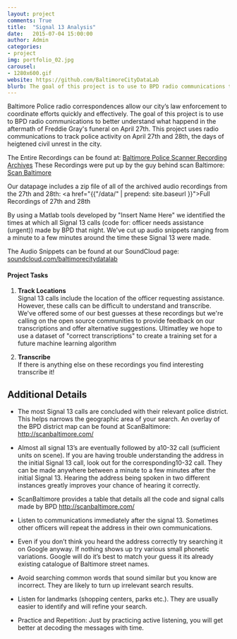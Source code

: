 ```yaml
---
layout: project
comments: True
title:  "Signal 13 Analysis"
date:   2015-07-04 15:00:00
author: Admin
categories:
- project
img: portfolio_02.jpg
carousel:
- 1280x600.gif
website: https://github.com/BaltimoreCityDataLab
blurb: The goal of this project is to use to BPD radio communications to better record the civil unrest unfolding in Baltimore in the aftermath of Freddie Gray's funeral on April 27th. This project uses radio communications to track police activity on April 27th and 28th, the days of heigtened civil unrest in the city. 
---
```



Baltimore Police radio correspondences allow our city’s law enforcement to coordinate efforts quickly and effectively. 
The goal of this project is to use to BPD radio communications to better understand what happend in the aftermath of Freddie Gray's funeral on April 27th. This project uses radio communications to track police activity on April 27th and 28th, the days of heigtened civil unrest in the city. 

The Entire Recordings can be found at: <a href="http://www.broadcastify.com/archives/feed/3918">Baltimore Police Scanner Recording Archives</a>
These Recordings were put up by the guy behind scan Baltimore: <a href="http://scanbaltimore.com/"> Scan Baltimore </a>

Our datapage includes a zip file of all of the archived audio recordings from the 27th and 28th: <a href="{{"/data/" | prepend: site.baseurl }}">Full Recordings of 27th and 28th</a>

By using a Matlab tools developed by "Insert Name Here" we identified the times at which all Signal 13 calls (code for: officer needs assistance (urgent)) made by BPD that night. We've cut up audio snippets ranging from a minute to a few minutes around the time these Signal 13 were made.

The Audio Snippets can be found at our SoundCloud page: <a href="https://soundcloud.com/baltimorecitydatalab">soundcloud.com/baltimorecitydatalab</a>

#### Project Tasks

1. <strong> Track Locations </strong> <br>
	Signal 13 calls include the location of the officer requesting assistance. However, these calls can be difficult to understand and transcribe. We've offered some of our best guesses at these recordings but we're calling on the open source communities to provide feedback on our transcriptions and offer alternative suggestions. Ultimatley we hope to use a dataset of "correct transcriptions" to create a training set for a future machine learning algorithm 

2.  <strong>Transcribe  </strong> <br>
	If there is anything else on these recordings you find interesting transcribe it!


## Additional Details

* The most Signal 13 calls are concluded with their relevant police district. This helps narrows the geographic area of your search. An overlay of the BPD district map can be found at ScanBaltimore:  http://scanbaltimore.com/

* Almost all signal 13’s are eventually followed by a10-32 call (sufficient units on scene). If you are having trouble understanding the address in the initial Signal 13 call, look out for the corresponding10-32 call. They can be made anywhere between a minute to a few minutes after the initial Signal 13. Hearing the address being spoken in two different instances greatly improves your chance of hearing it correctly. 

* ScanBaltimore provides a table that details all the code and signal calls made by BPD
http://scanbaltimore.com/

* Listen to communications immediately after the signal 13. Sometimes other officers will repeat the address in their own communications. 

* Even if you don’t think you heard the address correctly try searching it on Google anyway. If nothing shows up try various small phonetic variations. Google will do it’s best to match your guess it its already existing catalogue of Baltimore street names. 

* Avoid searching common words that sound similar but you know are incorrect. They are likely to turn up irrelevant search results. 

* Listen for landmarks (shopping centers, parks etc.). They are usually easier to identify and will refine your search. 

* Practice and Repetition: Just by practicing active listening, you will get better at decoding the messages with time. 

